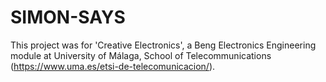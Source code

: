 # SIMON-SAYS
This project was for 'Creative Electronics', a Beng Electronics Engineering module at University of Málaga, School of Telecommunications (https://www.uma.es/etsi-de-telecomunicacion/). 
